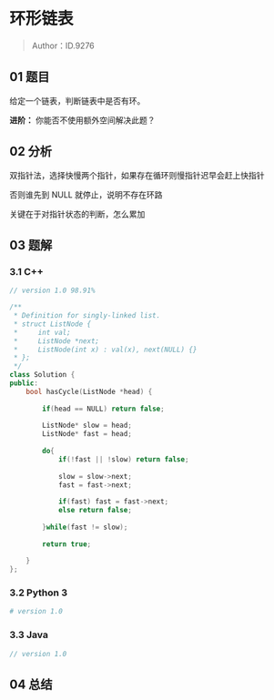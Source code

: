 # 环形链表 

> Author：ID.9276

## 01 题目

给定一个链表，判断链表中是否有环。

**进阶：**
你能否不使用额外空间解决此题？

## 02 分析

双指针法，选择快慢两个指针，如果存在循环则慢指针迟早会赶上快指针

否则谁先到 NULL 就停止，说明不存在环路



关键在于对指针状态的判断，怎么累加

## 03 题解

### 3.1 C++

```c++
// version 1.0 98.91%

/**
 * Definition for singly-linked list.
 * struct ListNode {
 *     int val;
 *     ListNode *next;
 *     ListNode(int x) : val(x), next(NULL) {}
 * };
 */
class Solution {
public:
    bool hasCycle(ListNode *head) {
        
        if(head == NULL) return false;
        
        ListNode* slow = head;
        ListNode* fast = head;
        
        do{
            if(!fast || !slow) return false;
            
            slow = slow->next;
            fast = fast->next;
            
            if(fast) fast = fast->next;
            else return false;
            
        }while(fast != slow);
        
        return true;
        
    }
};
```



### 3.2 Python 3

```python
# version 1.0 

```

### 3.3 Java

```java
// version 1.0

```



## 04 总结

